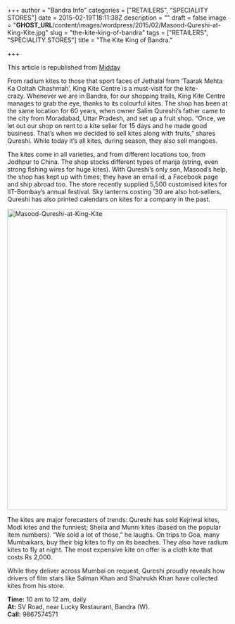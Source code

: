 +++
author = "Bandra Info"
categories = ["RETAILERS", "SPECIALITY STORES"]
date = 2015-02-19T18:11:38Z
description = ""
draft = false
image = "__GHOST_URL__/content/images/wordpress/2015/02/Masood-Qureshi-at-King-Kite.jpg"
slug = "the-kite-king-of-bandra"
tags = ["RETAILERS", "SPECIALITY STORES"]
title = "The Kite King of Bandra."

+++


<p>This article is republished from <a href="https://www.mid-day.com/articles/makar-sankranti-special-kite-king-of-bandra/15910183">Midday </a></p>
<p>From radium kites to those that sport faces of Jethalal from &#8216;Taarak Mehta Ka Ooltah Chashmah&#8217;, King Kite Centre is a must-visit for the kite-crazy. Whenever we are in Bandra, for our shopping trails, King Kite Centre manages to grab the eye, thanks to its colourful kites. The shop has been at the same location for 60 years, when owner Salim Qureshi&#8217;s father came to the city from Moradabad, Uttar Pradesh, and set up a fruit shop. &#8220;Once, we let out our shop on rent to a kite seller for 15 days and he made good business. That&#8217;s when we decided to sell kites along with fruits,&#8221; shares Qureshi. While today it&#8217;s all kites, during season, they also sell mangoes.</p>
<p>The kites come in all varieties, and from different locations too, from Jodhpur to China. The shop stocks different types of manja (string, even strong fishing wires for huge kites). With Qureshi&#8217;s only son, Masood&#8217;s help, the shop has kept up with times; they have an email id, a Facebook page and ship abroad too. The store recently supplied 5,500 customised kites for IIT-Bombay&#8217;s annual festival. Sky lanterns costing &#8217;30 are also hot-sellers. Qureshi has also printed calendars on kites for a company in the past.</p>
<p><img loading="lazy" class="aligncenter wp-image-7865 size-full" src="https://i2.wp.com/bandra.info/wp-content/uploads/2015/02/Masood-Qureshi-at-King-Kite.jpg?resize=500%2C684&#038;ssl=1" alt="Masood-Qureshi-at-King-Kite" width="500" height="684" srcset="https://i2.wp.com/bandra.info/wp-content/uploads/2015/02/Masood-Qureshi-at-King-Kite.jpg?w=500&amp;ssl=1 500w, https://i2.wp.com/bandra.info/wp-content/uploads/2015/02/Masood-Qureshi-at-King-Kite.jpg?resize=365%2C500&amp;ssl=1 365w" sizes="(max-width: 500px) 100vw, 500px" data-recalc-dims="1" /></p>
<p>The kites are major forecasters of trends: Qureshi has sold Kejriwal kites, Modi kites and the funniest; Sheila and Munni kites (based on the popular item numbers). &#8220;We sold a lot of those,&#8221; he laughs. On trips to Goa, many Mumbaikars, buy their big kites to fly on its beaches. They also have radium kites to fly at night. The most expensive kite on offer is a cloth kite that costs Rs 2,000.</p>
<p>While they deliver across Mumbai on request, Qureshi proudly reveals how drivers of film stars like Salman Khan and Shahrukh Khan have collected kites from his store.</p>
<p><strong>Time:</strong> 10 am to 12 am, daily<br />
<strong>At:</strong> SV Road, near Lucky Restaurant, Bandra (W).<br />
<strong>Call:</strong> 9867574571</p>



